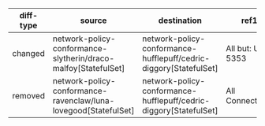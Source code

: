 | diff-type | source | destination | ref1 | ref2 | workloads-diff-info |
|-----------|--------|-------------|------|------|---------------------|
| changed | network-policy-conformance-slytherin/draco-malfoy[StatefulSet] | network-policy-conformance-hufflepuff/cedric-diggory[StatefulSet] | All but: UDP 5353 | All but: UDP 5000 |  |
| removed | network-policy-conformance-ravenclaw/luna-lovegood[StatefulSet] | network-policy-conformance-hufflepuff/cedric-diggory[StatefulSet] | All Connections | No Connections |  |